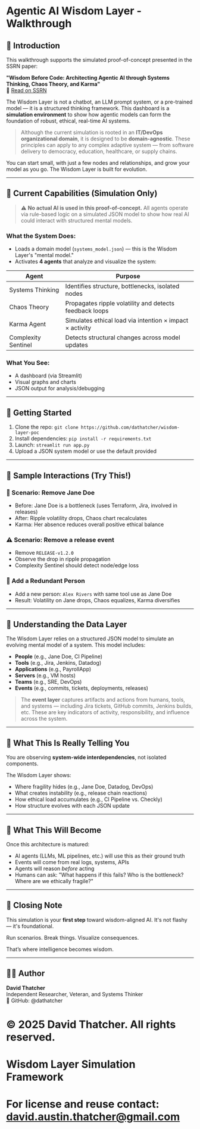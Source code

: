 
# Agentic AI Wisdom Layer - Walkthrough

## 🧠 Introduction

This walkthrough supports the simulated proof-of-concept presented in the SSRN paper:

**"Wisdom Before Code: Architecting Agentic AI through Systems Thinking, Chaos Theory, and Karma"**  
📄 [Read on SSRN](https://papers.ssrn.com/sol3/papers.cfm?abstract_id=5224492)

The Wisdom Layer is not a chatbot, an LLM prompt system, or a pre-trained model — it is a structured thinking framework. This dashboard is a **simulation environment** to show how agentic models can form the foundation of robust, ethical, real-time AI systems.

> Although the current simulation is rooted in an **IT/DevOps organizational domain**, it is designed to be **domain-agnostic**. These principles can apply to any complex adaptive system — from software delivery to democracy, education, healthcare, or supply chains.

You can start small, with just a few nodes and relationships, and grow your model as you go. The Wisdom Layer is built for evolution.

---

## 🚦 Current Capabilities (Simulation Only)

> ⚠️ **No actual AI is used in this proof-of-concept.** All agents operate via rule-based logic on a simulated JSON model to show how real AI could interact with structured mental models.

### What the System Does:
- Loads a domain model (`systems_model.json`) — this is the Wisdom Layer's "mental model."
- Activates **4 agents** that analyze and visualize the system:
  
| Agent | Purpose |
|-------|---------|
| Systems Thinking | Identifies structure, bottlenecks, isolated nodes |
| Chaos Theory     | Propagates ripple volatility and detects feedback loops |
| Karma Agent      | Simulates ethical load via intention × impact × activity |
| Complexity Sentinel | Detects structural changes across model updates |

### What You See:
- A dashboard (via Streamlit)
- Visual graphs and charts
- JSON output for analysis/debugging

---

## 📂 Getting Started

1. Clone the repo: `git clone https://github.com/dathatcher/wisdom-layer-poc`
2. Install dependencies: `pip install -r requirements.txt`
3. Launch: `streamlit run app.py`
4. Upload a JSON system model or use the default provided

---

## 🧪 Sample Interactions (Try This!)

### 🔁 Scenario: Remove Jane Doe
- Before: Jane Doe is a bottleneck (uses Terraform, Jira, involved in releases)
- After: Ripple volatility drops, Chaos chart recalculates
- Karma: Her absence reduces overall positive ethical balance

### ⚠ Scenario: Remove a release event
- Remove `RELEASE-v1.2.0`
- Observe the drop in ripple propagation
- Complexity Sentinel should detect node/edge loss

### 🧠 Add a Redundant Person
- Add a new person: `Alex Rivers` with same tool use as Jane Doe
- Result: Volatility on Jane drops, Chaos equalizes, Karma diversifies

---

## 🧠 Understanding the Data Layer

The Wisdom Layer relies on a structured JSON model to simulate an evolving mental model of a system. This model includes:

- **People** (e.g., Jane Doe, CI Pipeline)
- **Tools** (e.g., Jira, Jenkins, Datadog)
- **Applications** (e.g., PayrollApp)
- **Servers** (e.g., VM hosts)
- **Teams** (e.g., SRE, DevOps)
- **Events** (e.g., commits, tickets, deployments, releases)

> The **event layer** captures artifacts and actions from humans, tools, and systems — including Jira tickets, GitHub commits, Jenkins builds, etc. These are key indicators of activity, responsibility, and influence across the system.

---

## 🤔 What This Is Really Telling You

You are observing **system-wide interdependencies**, not isolated components.

The Wisdom Layer shows:
- Where fragility hides (e.g., Jane Doe, Datadog, DevOps)
- What creates instability (e.g., release chain reactions)
- How ethical load accumulates (e.g., CI Pipeline vs. Checkly)
- How structure evolves with each JSON update

---

## 🤖 What This Will Become

Once this architecture is matured:
- AI agents (LLMs, ML pipelines, etc.) will use this as their ground truth
- Events will come from real logs, systems, APIs
- Agents will reason *before* acting
- Humans can ask: "What happens if this fails? Who is the bottleneck? Where are we ethically fragile?"

---

## 📌 Closing Note

This simulation is your **first step** toward wisdom-aligned AI. It's not flashy — it's foundational.

Run scenarios. Break things. Visualize consequences.

That’s where intelligence becomes wisdom.

---

## 🧑‍💻 Author

**David Thatcher**  
Independent Researcher, Veteran, and Systems Thinker  
🔗 GitHub: @dathatcher

# © 2025 David Thatcher. All rights reserved.
# Wisdom Layer Simulation Framework
# For license and reuse contact: david.austin.thatcher@gmail.com